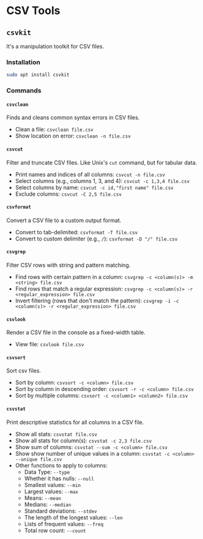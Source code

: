 # CSV Tools

## `csvkit`

It's a manipulation toolkit for CSV files.

### Installation

```bash
sudo apt install csvkit
```

### Commands

#### `csvclean`

Finds and cleans common syntax errors in CSV files.

- Clean a file: `csvclean file.csv`
- Show location on error: `csvclean -n file.csv`

#### `csvcut`

Filter and truncate CSV files. Like Unix's `cut` command, but for tabular data.

- Print names and indices of all columns: `csvcut -n file.csv`
- Select columns (e.g., columns 1, 3, and 4): `csvcut -c 1,3,4 file.csv`
- Select columns by name: `csvcut -c id,"first name" file.csv`
- Exclude columns: `csvcut -C 2,5 file.csv`

#### `csvformat`

Convert a CSV file to a custom output format.

- Convert to tab-delimited: `csvformat -T file.csv`
- Convert to custom delimiter (e.g., `/`): `csvformat -D "/" file.csv`

#### `csvgrep`

Filter CSV rows with string and pattern matching.

- Find rows with certain pattern in a column: `csvgrep -c <column(s)> -m <string> file.csv`
- Find rows that match a regular expression: `csvgrep -c <column(s)> -r <regular_expression> file.csv`
- Invert filtering (rows that don't match the pattern): `csvgrep -i -c <column(s)> -r <regular_expression> file.csv`

#### `csvlook`

Render a CSV file in the console as a fixed-width table.

- View file: `csvlook file.csv`

#### `csvsort`

Sort csv files.

- Sort by column: `csvsort -c <column> file.csv`
- Sort by column in descending order: `csvsort -r -c <column> file.csv`
- Sort by multiple columns: `csvsort -c <column1> <column2> file.csv`

#### `csvstat`

Print descriptive statistics for all columns in a CSV file.

- Show all stats: `csvstat file.csv`
- Show all stats for column(s): `csvstat -c 2,3 file.csv`
- Show sum of columns: `csvstat --sum -c <column> file.csv`
- Show show number of unique values in a column: `csvstat -c <column> --unique file.csv`
- Other functions to apply to columns:
  - Data Type: `--type`
  - Whether it has nulls: `--null`
  - Smallest values: `--min`
  - Largest values: `--max`
  - Means: `--mean`
  - Medians: `--median`
  - Standard deviations: `--stdev`
  - The length of the longest values: `--len`
  - Lists of frequent values: `--freq`
  - Total row count: `--count`
